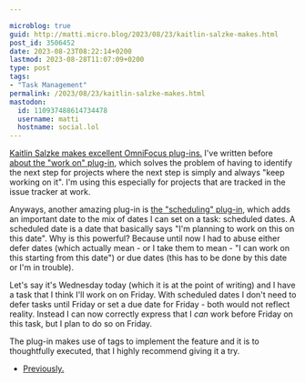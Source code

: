 ```yaml
---

microblog: true
guid: http://matti.micro.blog/2023/08/23/kaitlin-salzke-makes.html
post_id: 3506452
date: 2023-08-23T08:22:14+0200
lastmod: 2023-08-28T11:07:09+0200
type: post
tags:
- "Task Management"
permalink: /2023/08/23/kaitlin-salzke-makes.html
mastodon:
  id: 110937488614734478
  username: matti
  hostname: social.lol
---
```

[Kaitlin Salzke makes excellent OmniFocus plug-ins.](https://kaitlinsalzke.com/omnifocus-plugins/) I've written before [about the "work on" plug-in](/2023/07/16/there-is-a.html), which solves the problem of having to identify the next step for projects where the next step is simply and always "keep working on it". I'm using this especially for projects that are tracked in the issue tracker at work.

Anyways, another amazing plug-in is [the "scheduling" plug-in](https://kaitlinsalzke.com/omnifocus-plugins/scheduling/), which adds an important date to the mix of dates I can set on a task: scheduled dates. A scheduled date is a date that basically says "I'm planning to work on this on this date". Why is this powerful? Because until now I had to abuse either defer dates (which actually mean - or I take them to mean - "I can work on this starting from this date") or due dates (this has to be done by this date or I'm in trouble).

Let's say it's Wednesday today (which it is at the point of writing) and I have a task that I think I'll work on on Friday. With scheduled dates I don't need to defer tasks until Friday or set a due date for Friday - both would not reflect reality. Instead I can now correctly express that I _can_ work before Friday on this task, but I plan to do so on Friday.

The plug-in makes use of tags to implement the feature and it is to thoughtfully executed, that I highly recommend giving it a try.

- [Previously.](/2023/07/16/there-is-a.html)
